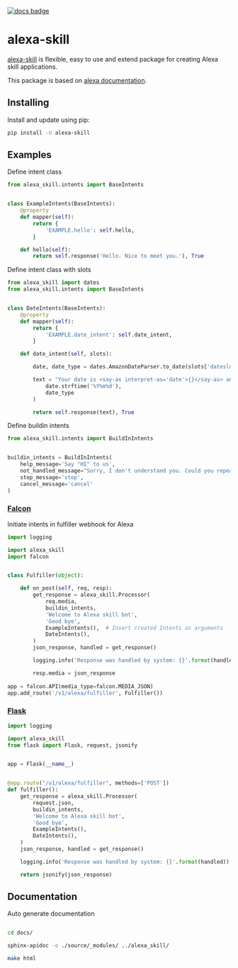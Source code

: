 [![docs badge](https://readthedocs.org/projects/alexa-skill/badge/?version=latest&style=flat)](https://alexa-skill.readthedocs.io/en/latest/)

# alexa-skill

[alexa-skill](https://github.com/stanwood/alexa-skill) is flexible, easy to use and extend package for creating Alexa skill applications.

This package is based on [alexa documentation](https://developer.amazon.com/docs/custom-skills/request-and-response-json-reference.html).


## Installing

Install and update using pip:

```bash
pip install -U alexa-skill
```

## Examples

Define intent class

```python
from alexa_skill.intents import BaseIntents


class ExampleIntents(BaseIntents):
    @property
    def mapper(self):
        return {
            'EXAMPLE.hello': self.hello,
        }

    def hello(self):
        return self.response('Hello. Nice to meet you.'), True
```

Define intent class with slots

```python
from alexa_skill import dates
from alexa_skill.intents import BaseIntents


class DateIntents(BaseIntents):
    @property
    def mapper(self):
        return {
            'EXAMPLE.date_intent': self.date_intent,
        }

    def date_intent(self, slots):

        date, date_type = dates.AmazonDateParser.to_date(slots['dateslot']['value'])

        text = "Your date is <say-as interpret-as='date'>{}</say-as> and it is a {}".format(
            date.strftime('%Y%m%d'),
            date_type
        )

        return self.response(text), True

```

Define buildin intents

```python
from alexa_skill.intents import BuildInIntents


buildin_intents = BuildInIntents(
    help_message='Say "HI" to us',
    not_handled_message="Sorry, I don't understand you. Could you repeat?",
    stop_message='stop',
    cancel_message='cancel'
)
```

### [Falcon](examples/falcon_app/main.py)

Initiate intents in fulfiller webhook for Alexa

```python
import logging

import alexa_skill
import falcon


class Fulfiller(object):

    def on_post(self, req, resp):
        get_response = alexa_skill.Processor(
            req.media,
            buildin_intents,
            'Welcome to Alexa skill bot',
            'Good bye',
            ExampleIntents(),  # Insert created Intents as arguments
            DateIntents(),
        )
        json_response, handled = get_response()

        logging.info('Response was handled by system: {}'.format(handled))

        resp.media = json_response
        
app = falcon.API(media_type=falcon.MEDIA_JSON)
app.add_route('/v1/alexa/fulfiller', Fulfiller())
```

### [Flask](examples/flask_app/main.py)

```python
import logging

import alexa_skill
from flask import Flask, request, jsonify


app = Flask(__name__)


@app.route("/v1/alexa/fulfiller", methods=['POST'])
def fulfiller():
    get_response = alexa_skill.Processor(
        request.json,
        buildin_intents,
        'Welcome to Alexa skill bot',
        'Good bye',
        ExampleIntents(),
        DateIntents(),
    )
    json_response, handled = get_response()

    logging.info('Response was handled by system: {}'.format(handled))

    return jsonify(json_response)
```

## Documentation

Auto generate documentation

```bash

cd docs/

sphinx-apidoc -o ./source/_modules/ ../alexa_skill/

make html
```